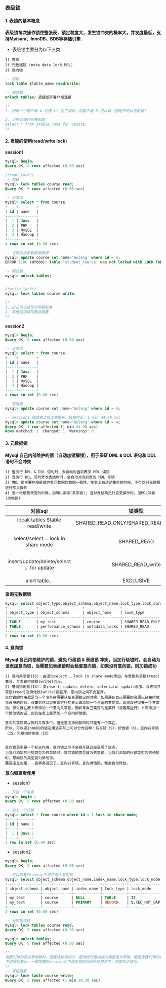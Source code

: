 ### 表级锁

#### 1. 表锁的基本概念
**表级锁每次操作锁住整张表，锁定粒度大，发生锁冲突的概率大，并发度最低，支持Myisam、InnoDB、BDB等存储引擎.**

- 表级锁主要分为以下三类
```text
1) 表锁
2) 元数据锁 (meta data lock,MDL)
3) 意向锁
```

```sql
-- 加锁
lock table $table_name read/write;

-- 释放锁
unlock tables/ 直接断开客户端连接

/*
1. 如果一个客户端 A 对表 t1 加了读锁，则客户端 B 可以读（但是不可以当前读）

2. 当前读操作也被阻塞
select * from $table_name for update;
*/
```

#### 2. 表锁的使用(read/write lock)
**session1**
```sql
mysql> begin;
Query OK, 0 rows affected (0.00 sec)

/*read lock*/
-- 加锁
mysql> lock tables course read;
Query OK, 0 rows affected (0.00 sec)

-- 正常读
mysql> select * from course;
+----+--------+
| id | name   |
+----+--------+
|  1 | Java   |
|  2 | PHP    |
|  3 | MySQL  |
|  4 | Hadoop |
+----+--------+
4 rows in set (0.00 sec)

-- 当前回话更新直接报错
mysql> update course set name='Golang' where id = 4;
ERROR 1100 (HY000): Table 'student_course' was not locked with LOCK TABLES

-- 释放锁
mysql> unlock tables;


/*write lock*/
mysql> lock tables course write;

/* 
1. 自己可以读写读写都阻塞
2. 其他回话读写都会阻塞
*/
```

**session2**
```sql
mysql> begin;
Query OK, 0 rows affected (0.00 sec)

-- 正常读
mysql> select * from course;
+----+--------+
| id | name   |
+----+--------+
|  1 | Java   |
|  2 | PHP    |
|  3 | MySQL  |
|  4 | Hadoop |
+----+--------+
4 rows in set (0.00 sec)

-- 写阻塞
mysql> update course set name='Golang' where id = 4;

-- session1 释放锁之后正常更新，阻塞时长: 1 min 44.98 sec
mysql> update course set name='Golang' where id = 4;
Query OK, 1 row affected (1 min 44.98 sec)
Rows matched: 1  Changed: 1  Warnings: 0

```

#### 3. 元数据锁

**Mysql 自己内部维护的锁（自动加锁解锁），用于保证 DML & DQL 语句和 DDL 语句不会冲突**
```text
1) 当执行 DML & DQL 语句时，会自动对当前表加 MDL 读锁
2) 当执行 DDL 语句修改表结构时，会自动对当前表加 MDL 写锁
3) MDL 锁主要作用是维护表元数据的数据一致性，在表上右活动事务的时候，不可以对元数据进行写入操作
4) 当一张增删改查的时候，加MDL读锁(共享锁); 当对表结构进行变更操作时，加MDL写锁(排他锁)
```
| 对应sql | 锁类型 | 说明 |
| :---: | :---: | :---: |
| locak tables $table read/write | SHARED_READ_ONLY/SHARED_READ_ONLY_WRITE | - |
| select/select ... lock in share mode | SHARED_READ | 与SHARED_READ/SHARED_WRITE兼容，EXCLUSIVE互斥 |
| insert/update/delete/select ... for update | SHARED_READ_write | 与SHARED_READ/SHARED_WRITE兼容，EXCLUSIVE互斥 |
| alert table... | EXCLUSIVE | 与其他MDL都互斥 |

**查询元数据锁**
```sql
mysql> select object_type,object_schema,object_name,lock_type,lock_duration from performance_schema.metadata_locks;
+-------------+--------------------+----------------+------------------+---------------+
| object_type | object_schema      | object_name    | lock_type        | lock_duration |
+-------------+--------------------+----------------+------------------+---------------+
| TABLE       | my_test            | course         | SHARED_READ_ONLY | TRANSACTION   |
| TABLE       | performance_schema | metadata_locks | SHARED_READ      | TRANSACTION   |
+-------------+--------------------+----------------+------------------+---------------+
2 rows in set (0.00 sec)

```

#### 4. 意向锁
**Mysql 自己内部维护的锁，避免 行级锁 & 表级锁 冲突，当加行级锁时，会自动为该表加意向锁，当需要加表级锁时会检查意向锁，如果没有意向锁，则加锁成功**

```text
1) 意向共享锁(IS)：由语句select … lock in share mode添加。与表锁共享锁(read)兼容，与表锁排他锁(write)互斥。
2) 意向排他锁(IX)：由insert、update、delete、select…for update添加。与表锁共享锁(read)及排他锁(write)都互斥，意向锁之间不会互斥。
意向锁的作用就是当一个事务在需要获取资源锁定的时候，如果遇到自己需要的资源已经被排他锁占用的时候，该事务可以需要锁定行的表上面添加一个合适的意向锁。如果自己需要一个共享锁，那么就在表上面添加一个意向共享锁。而如果自己需要的是某行（或者某些行）上面添加一个排他锁的话，则先在表上面添加一个意向排他锁。

意向共享锁可以同时并存多个，但是意向排他锁同时只能有一个存在。
所以，可以说InnoDB的锁定模式实际上可以分为四种：共享锁（S），排他锁（X），意向共享锁（IS）和意向排他锁（IX）


意向锁更多是一个标志作用，意向锁之间不会排斥就已经说明了这点。
当我们添加的行锁类型为共享锁时，意向锁的类型就为共享锁，当我们添加的行锁类型为排他锁时，意向锁的类型就为排他锁。
需要注意的是，一旦事务提交了，意向共享锁、意向排他锁，都会自动释放。
```

**意向锁查看使用**
- session1
```sql
-- 开启一个事务
mysql> begin ;
Query OK, 0 rows affected (0.00 sec)

-- 加上一个行锁
mysql> select * from course where id = 1 lock in share mode;
+----+------+
| id | name |
+----+------+
|  1 | Java |
+----+------+
1 row in set (0.00 sec)
```

- session2
```sql
mysql> begin;
Query OK, 0 rows affected (0.00 sec)

-- 可以常看到course中存在两个意向锁
mysql> select object_schema,object_name,index_name,lock_type,lock_mode,lock_data from performance_schema.data_locks;
+---------------+-------------+------------+-----------+---------------+-----------+
| object_schema | object_name | index_name | lock_type | lock_mode     | lock_data |
+---------------+-------------+------------+-----------+---------------+-----------+
| my_test       | course      | NULL       | TABLE     | IS            | NULL      |
| my_test       | course      | PRIMARY    | RECORD    | S,REC_NOT_GAP | 1         |
+---------------+-------------+------------+-----------+---------------+-----------+
2 rows in set (0.00 sec)

-- 分别加读锁
mysql> lock tables course read;
Query OK, 0 rows affected (0.00 sec)

mysql> unlock tables;
Query OK, 0 rows affected (0.00 sec)

/*
当我们添加表共享读锁时，是能成功添加的，因为此时意向锁的类型是共享锁，但是当我们添加表独占写锁时，就会被阻塞
下边可以看出，一直阻塞到session1中涉及锁的回话已经提交了，独享锁才成功.
*/
-- 写锁阻塞
mysql> lock table course write;
Query OK, 0 rows affected (1 min 20.28 sec)

```
